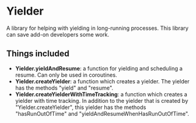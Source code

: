 # Yielder

A library for helping with yielding in long-running processes. This library can save add-on developers some work.

## Things included

* **Yielder.yieldAndResume**: a function for yielding and scheduling a resume. Can only be used in coroutines.
* **Yielder.createYielder**: a function which creates a yielder. The yielder has the methods "yield" and "resume".
* **Yielder.createYielderWithTimeTracking**: a function which creates a yielder with time tracking. In addition to the yielder that is created by "Yielder.createYielder", this yielder has the methods "hasRunOutOfTime" and "yieldAndResumeWhenHasRunOutOfTime".
